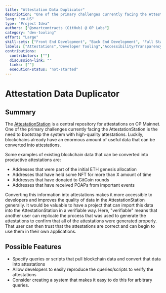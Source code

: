 ```yaml
---
title: "Attestation Data Duplicator"
description: "One of the primary challenges currently facing the AttestationStation is the need to bootstrap the system with high-quality attestations. Luckily, blockchains already have an enormous amount of useful data that can be converted into attestations."
lang: "en-US"
type: "Project Idea"
authors: ["@smartcontracts (GitHub) @ OP Labs"]
category: "dev-tooling"
effort: "Large"
skill-sets: ["Front End Development", "Back End Development", "Full Stack Development", "Smart Contract Development"]
labels: ["Attestations","Developer Tooling","Accessibility/Transparency","Governance"]
contributions:
  contributors: [""]
  discussion-link: ""
  links: [""]
  execution-status: "not-started"
---
```


# Attestation Data Duplicator

## Summary

The [AttestationStation](https://docs.optimism.io/chain/identity/overview) is a central repository for attestations on OP Mainnet. One of the primary challenges currently facing the AttestationStation is the need to bootstrap the system with high-quality attestations. Luckily, blockchains already have an enormous amount of useful data that can be converted into attestations.

Some examples of existing blockchain data that can be converted into productive attestations are:

- Addresses that were part of the initial ETH genesis allocation
- Addresses that have held some NFT for more than X amount of time
- Addresses that have donated to GitCoin rounds
- Addresses that have received POAPs from important events

Converting this information into attestations makes it more accessible to developers and improves the quality of data in the AttestationStation generally. It would be valuable to have a project that can import this data into the AttestationStation in a verifiable way. Here, "verifiable" means that another user can replicate the process that was used to generate the attestations to confirm that all of the attestations were generated properly. That user can then trust that the attestations are correct and can begin to use them in their own applications.

## Possible Features

- Specify queries or scripts that pull blockchain data and convert that data into attestations
- Allow developers to easily reproduce the queries/scripts to verify the attestations
- Consider creating a system that makes it easy to do this for arbitrary queries.
